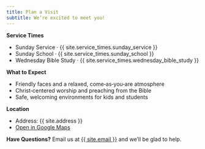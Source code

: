 ```yaml
---
title: Plan a Visit
subtitle: We’re excited to meet you!
---
```

**Service Times**
- Sunday Service · {{ site.service_times.sunday_service }}
- Sunday School · {{ site.service_times.sunday_school }}
- Wednesday Bible Study · {{ site.service_times.wednesday_bible_study }}

**What to Expect**
- Friendly faces and a relaxed, come‑as‑you‑are atmosphere
- Christ‑centered worship and preaching from the Bible
- Safe, welcoming environments for kids and students

**Location**
- Address: {{ site.address }}
- <a href="https://www.google.com/maps/search/?api=1&query={{ site.address | uri_escape }}" target="_blank" rel="noopener">Open in Google Maps</a>

**Have Questions?**
Email us at <a href="mailto:{{ site.email }}">{{ site.email }}</a> and we’ll be glad to help.
